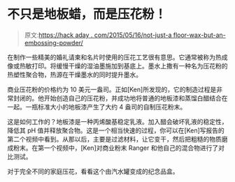 # 不只是地板蜡，而是压花粉！

> 原文:[https://hack aday . com/2015/05/16/not-just-a floor-wax-but-an-embossing-powder/](https://hackaday.com/2015/05/16/not-just-a-floor-wax-but-an-embossing-powder/)

在制作一些精美的婚礼请柬和名片时使用的压花工艺很有意思。它通常被称为热成像或热敏打印。将缓慢干燥的湿油墨施加到基底上。墨水上撒有一种名为压花粉的热塑性聚合物，热源在干燥墨水的同时提升墨水。

商业压花粉的价格约为 10 美元一盎司。正如[Ken]所发现的，它的制造过程是非常封闭的。他开始创造自己的压花粉，并成功地将普通的地板漆和蒸馏白醋结合在一起。一瓶标准大小的地板漆产生了大约 4 盎司的自制压花粉末。

这是如何工作的？地板漆是一种丙烯酸基稳定乳液。加入醋会破坏乳液的稳定性，降低其 pH 值并释放聚合物。这是一个相当快速的过程，你可以在[Ken]写报告的第二个视频中看到。从那以后，主要是过滤材料，让它变干，然后把粗糙的物质磨成粉末。在第一个视频中，[Ken]对商业粉末 Ranger 和他自己的混合物进行了对比测试。

对于完全不同的家庭压花，看看这个由汽水罐变成的纪念品盒。